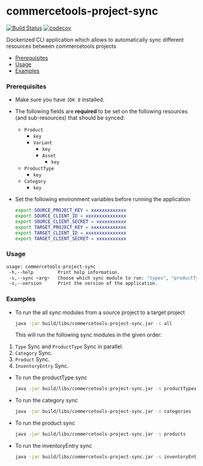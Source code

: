 # commercetools-project-sync
[![Build Status](https://travis-ci.org/commercetools/commercetools-project-sync.svg?branch=master)](https://travis-ci.org/commercetools/commercetools-project-sync)
[![codecov](https://codecov.io/gh/commercetools/commercetools-project-sync/branch/master/graph/badge.svg)](https://codecov.io/gh/commercetools/commercetools-project-sync)

Dockerized CLI application which allows to automatically sync different resources between commercetools projects

<!-- DON'T EDIT THIS SECTION, INSTEAD RE-RUN doctoc TO UPDATE -->

- [Prerequisites](#prerequisites)
- [Usage](#usage)
- [Examples](#examples)

<!-- END doctoc generated TOC please keep comment here to allow auto update -->


### Prerequisites
 
 - Make sure you have `JDK 8` installed.
 - The following fields are **required** to be set on the following resources (and sub-resources) that should be synced:
    - `Product`
        - `key`
        - `Variant`
            - `key`
            - `Asset`
                - `key`
    - `ProductType`
        - `key`
    - `Category`
        - `key`         
 
 - Set the following environment variables before running the application
   ```bash
   export SOURCE_PROJECT_KEY = xxxxxxxxxxxxx
   export SOURCE_CLIENT_ID = xxxxxxxxxxxxxxx
   export SOURCE_CLIENT_SECRET = xxxxxxxxxxx
   export TARGET_PROJECT_KEY = xxxxxxxxxxxxx
   export TARGET_CLIENT_ID = xxxxxxxxxxxxxxx
   export TARGET_CLIENT_SECRET = xxxxxxxxxxx
   ```

### Usage

   ```bash
   usage: commercetools-project-sync
    -h,--help         Print help information.
    -s,--sync <arg>   Choose which sync module to run: "types", "productTypes", "categories", "products", "inventoryEntries" or "all".
    -v,--version      Print the version of the application.
   ```

### Examples   
 - To run the all sync modules from a source project to a target project
   ```bash
   java -jar build/libs/commercetools-project-sync.jar -s all
   ```
   This will run the following sync modules in the given order:
 1. `Type` Sync and `ProductType` Sync in parallel.
 2. `Category` Sync.
 3. `Product` Sync.
 4. `InventoryEntry` Sync.

 - To run the productType sync
   ```bash
   java -jar build/libs/commercetools-project-sync.jar -s productTypes
   ```  
    
- To run the category sync
   ```bash
   java -jar build/libs/commercetools-project-sync.jar -s categories
   ```  
   
- To run the product sync
   ```bash
   java -jar build/libs/commercetools-project-sync.jar -s products
   ```  
    
- To run the inventoryEntry sync
   ```bash
   java -jar build/libs/commercetools-project-sync.jar -s inventoryEntries
   ```     
   

